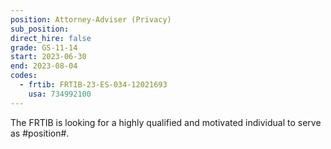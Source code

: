 ```yaml
---
position: Attorney-Adviser (Privacy)
sub_position:
direct_hire: false
grade: GS-11-14
start: 2023-06-30
end: 2023-08-04
codes:
  - frtib: FRTIB-23-ES-034-12021693
    usa: 734992100
---
```


The FRTIB is looking for a highly qualified and motivated individual to serve as #position#.

